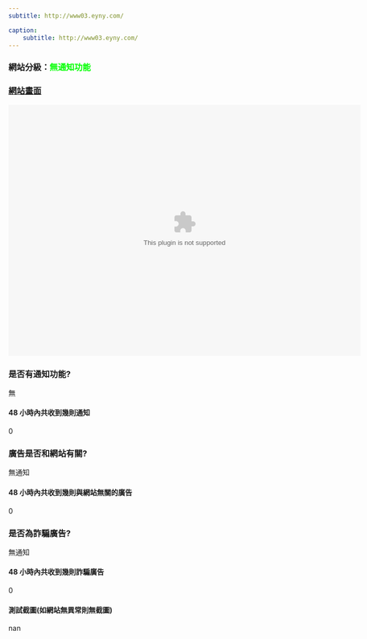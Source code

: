 ```yaml
---
subtitle: http://www03.eyny.com/

caption:
	subtitle: http://www03.eyny.com/
---
```


<h3>網站分級：<font color="#00FF00">無通知功能</font></h3>

### [網站畫面](http://www03.eyny.com/)
<embed src="https://web.archive.org/web/http://www03.eyny.com/" style="width:700px; height: 500px;">

### 是否有通知功能?
無

#### 48 小時內共收到幾則通知
0

### 廣告是否和網站有關?
無通知

#### 48 小時內共收到幾則與網站無關的廣告
0

### 是否為詐騙廣告?
無通知

#### 48 小時內共收到幾則詐騙廣告
0

#### 測試截圖(如網站無異常則無截圖)
nan

